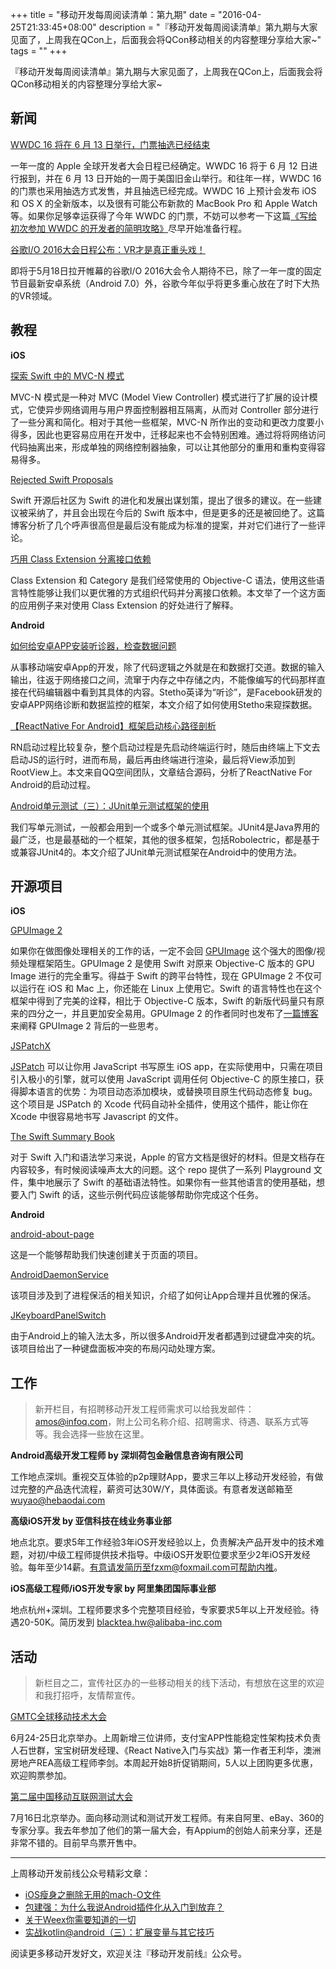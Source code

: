 +++
title = "移动开发每周阅读清单：第九期"
date = "2016-04-25T21:33:45+08:00"
description = "『移动开发每周阅读清单』第九期与大家见面了，上周我在QCon上，后面我会将QCon移动相关的内容整理分享给大家~"
tags = ""
+++

『移动开发每周阅读清单』第九期与大家见面了，上周我在QCon上，后面我会将QCon移动相关的内容整理分享给大家~

## 新闻

[WWDC 16 将在 6 月 13 日举行，门票抽选已经结束](https://developer.apple.com/wwdc/)

一年一度的 Apple 全球开发者大会日程已经确定。WWDC 16 将于 6 月 12 日进行报到，并在 6 月 13 日开始的一周于美国旧金山举行。和往年一样，WWDC 16 的门票也采用抽选方式发售，并且抽选已经完成。WWDC 16 上预计会发布 iOS 和 OS X 的全新版本，以及很有可能公布新款的 MacBook Pro 和 Apple Watch 等。如果你足够幸运获得了今年 WWDC 的门票，不妨可以参考一下这篇[《写给初次参加 WWDC 的开发者的简明攻略》](https://onevcat.com/2016/04/first-wwdc/)尽早开始准备行程。

[谷歌I/O 2016大会日程公布：VR才是真正重头戏！](http://www.ithome.com/html/next/220169.htm)

即将于5月18日拉开帷幕的谷歌I/O 2016大会令人期待不已，除了一年一度的固定节目最新安卓系统（Android 7.0）外，谷歌今年似乎将更多重心放在了时下大热的VR领域。

## 教程

**iOS**

[探索 Swift 中的 MVC-N 模式](https://realm.io/cn/news/slug-marcus-zarra-exploring-mvcn-swift/)

MVC-N 模式是一种对 MVC (Model View Controller) 模式进行了扩展的设计模式，它使异步网络调用与用户界面控制器相互隔离，从而对 Controller 部分进行了一些分离和简化。相对于其他一些框架，MVC-N 所作出的变动和更改力度要小得多，因此也更容易应用在开发中，迁移起来也不会特别困难。通过将将网络访问代码抽离出来，形成单独的网络控制器抽象，可以让其他部分的重用和重构变得容易得多。

[Rejected Swift Proposals](http://chris.eidhof.nl/post/rejected-swift-proposals/)

Swift 开源后社区为 Swift 的进化和发展出谋划策，提出了很多的建议。在一些建议被采纳了，并且会出现在今后的 Swift 版本中，但是更多的还是被回绝了。这篇博客分析了几个呼声很高但是最后没有能成为标准的提案，并对它们进行了一些评论。

[巧用 Class Extension 分离接口依赖](http://blog.sunnyxx.com/2016/04/22/objc-class-extension-tips/)

Class Extension 和 Category 是我们经常使用的 Objective-C 语法，使用这些语言特性能够让我们以更优雅的方式组织代码并分离接口依赖。本文举了一个这方面的应用例子来对使用 Class Extension 的好处进行了解释。

**Android**

[如何给安卓APP安装听诊器，检查数据问题](http://www.figotan.org/2016/04/18/using-stetho-to-diagnose-data-on-android/)

从事移动端安卓App的开发，除了代码逻辑之外就是在和数据打交道。数据的输入输出，往返于网络接口之间，流窜于内存之中存储之内，不能像编写的代码那样直接在代码编辑器中看到其具体的内容。Stetho英译为“听诊”，是Facebook研发的安卓APP网络诊断和数据监控的框架，本文介绍了如何使用Stetho来窥探数据。

[【ReactNative For Android】框架启动核心路径剖析](https://mp.weixin.qq.com/s?__biz=MzI1MTA1MzM2Nw==&mid=2649796767&idx=1&sn=9a499453b627a223e0c2863658dd0329)

RN启动过程比较复杂，整个启动过程是先启动终端运行时，随后由终端上下文去启动JS的运行时，进而布局，最后再由终端进行渲染，最后将View添加到RootView上。本文来自QQ空间团队，文章结合源码，分析了ReactNative For Android的启动过程。

[Android单元测试（三）：JUnit单元测试框架的使用](http://www.chriszou.com/2016/04/18/android-unit-testing-junit.html)

我们写单元测试，一般都会用到一个或多个单元测试框架。JUnit4是Java界用的最广泛，也是最基础的一个框架，其他的很多框架，包括Robolectric，都是基于或兼容JUnit4的。本文介绍了JUnit单元测试框架在Android中的使用方法。

## 开源项目

**iOS**

[GPUImage 2](https://github.com/BradLarson/GPUImage2)

如果你在做图像处理相关的工作的话，一定不会回 [GPUImage](https://github.com/BradLarson/GPUImage) 这个强大的图像/视频处理框架陌生。GPUImage 2 是使用 Swift 对原来 Objective-C 版本的 GPU Image 进行的完全重写。得益于 Swift 的跨平台特性，现在 GPUImage 2 不仅可以运行在 iOS 和 Mac 上，你还能在 Linux 上使用它。Swift 的语言特性也在这个框架中得到了完美的诠释，相比于 Objective-C 版本，Swift 的新版代码量只有原来的四分之一，并且更加安全易用。GPUImage 2 的作者同时也发布了[一篇博客](http://sunsetlakesoftware.com/2016/04/16/introducing-gpuimage-2-redesigned-swift)来阐释 GPUImage 2 背后的一些思考。

[JSPatchX](https://github.com/bang590/JSPatchX)

[JSPatch](https://github.com/bang590/JSPatch) 可以让你用 JavaScript 书写原生 iOS app，在实际使用中，只需在项目引入极小的引擎，就可以使用 JavaScript 调用任何 Objective-C 的原生接口，获得脚本语言的优势：为项目动态添加模块，或替换项目原生代码动态修复 bug。这个项目是 JSPatch 的 Xcode 代码自动补全插件，使用这个插件，能让你在 Xcode 中很容易地书写 Javascript 的文件。

[The Swift Summary Book](https://github.com/jakarmy/swift-summary)

对于 Swift 入门和语法学习来说，Apple 的官方文档是很好的材料。但是文档存在内容较多，有时候阅读噪声太大的问题。这个 repo 提供了一系列 Playground 文件，集中地展示了 Swift 的基础语法特性。如果你有一些其他语言的使用基础，想要入门 Swift 的话，这些示例代码应该能够帮助你完成这个任务。

**Android**

[android-about-page](http://androidone.io/info_10169.html)

这是一个能够帮助我们快速创建关于页面的项目。

[AndroidDaemonService](https://github.com/D-clock/AndroidDaemonService)

该项目涉及到了进程保活的相关知识，介绍了如何让App合理并且优雅的保活。

[JKeyboardPanelSwitch](https://github.com/Jacksgong/JKeyboardPanelSwitch)

由于Android上的输入法太多，所以很多Android开发者都遇到过键盘冲突的坑。该项目给出了一种键盘面板冲突的布局闪动处理方案。


## 工作

> 新开栏目，有招聘移动开发工程师需求可以给我发邮件：amos@infoq.com，附上公司名称介绍、招聘需求、待遇、联系方式等等。我会选择一些放在这里。


**Android高级开发工程师 by 深圳荷包金融信息咨询有限公司**

工作地点深圳。重视交互体验的p2p理财App，要求三年以上移动开发经验，有做过完整的产品迭代流程，薪资可达30W/Y，具体面谈。有意者发送邮箱至 wuyao@hebaodai.com

**高级iOS开发 by 亚信科技在线业务事业部**

地点北京。要求5年工作经验3年iOS开发经验以上，负责解决产品开发中的技术难题，对初/中级工程师提供技术指导。中级iOS开发职位要求至少2年iOS开发经验。每年至少14薪。有意请发简历至fzxm@foxmail.com可帮助内推。

**iOS高级工程师/iOS开发专家 by 阿里集团国际事业部**

地点杭州+深圳。工程师要求多个完整项目经验，专家要求5年以上开发经验。待遇20-50K。简历发到 blacktea.hw@alibaba-inc.com

## 活动

> 新栏目之二，宣传社区办的一些移动相关的线下活动，有想放在这里的欢迎和我打招呼，友情帮宣传。

[GMTC全球移动技术大会](http://gmtc.geekbang.org/?utm_source=zhoubao&utm_medium=xuachuan02&utm_campaign=0425)

6月24-25日北京举办。上周新增三位讲师，支付宝APP性能稳定性架构技术负责人石世群，宝宝树研发经理、《React Native入门与实战》第一作者王利华，澳洲房地产REA高级工程师李剑。本周起开始8折促销期间，5人以上团购更多优惠，欢迎购票参加。

[第二届中国移动互联网测试大会](http://www.bagevent.com/event/56573)

7月16日北京举办。面向移动测试和测试开发工程师。有来自阿里、eBay、360的专家分享。我去年参加了他们的第一届大会，有Appium的创始人前来分享，还是非常不错的。目前早鸟票开售中。

----

上周移动开发前线公众号精彩文章：

* [iOS瘦身之删除无用的mach-O文件](http://mp.weixin.qq.com/s?__biz=MzA3ODg4MDk0Ng==&mid=2651112096&idx=1&sn=ce8fccce7d5f70e30c078e63e8ea0d15#rd)
* [包建强：为什么我说Android插件化从入门到放弃？](http://mp.weixin.qq.com/s?__biz=MzA3ODg4MDk0Ng==&mid=2651112099&idx=1&sn=4f6f16f045ea80ce10bad67b85b10a7d#rd)
* [关于Weex你需要知道的一切](http://mp.weixin.qq.com/s?__biz=MzA3ODg4MDk0Ng==&mid=2651112102&idx=1&sn=ec0575a61f4dabddf02cd40be569a794#rd)
* [实战kotlin@android（三）：扩展变量与其它技巧](http://mp.weixin.qq.com/s?__biz=MzA3ODg4MDk0Ng==&mid=2651112113&idx=1&sn=e7e3cffe60150e7db20ebd4f648b4c15#rd)

阅读更多移动开发好文，欢迎关注『移动开发前线』公众号。
